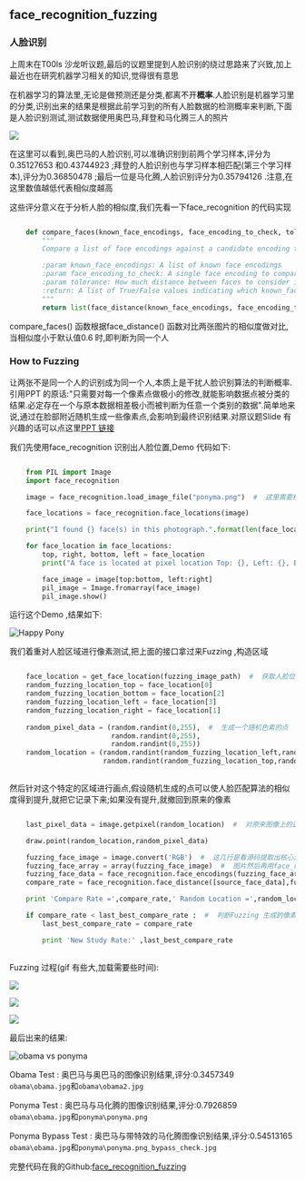 
## face_recognition_fuzzing

### 人脸识别

  上周末在T00ls 沙龙听议题,最后的议题里提到人脸识别的绕过思路来了兴致,加上最近也在研究机器学习相关的知识,觉得很有意思

  在机器学习的算法里,无论是做预测还是分类,都离不开**概率**.人脸识别是机器学习里的分类,识别出来的结果是根据此前学习到的所有人脸数据的检测概率来判断,下面是人脸识别测试,测试数据使用奥巴马,拜登和马化腾三人的照片

![](recpgnition_result.png)

  在这里可以看到,奥巴马的人脸识别,可以准确识别到前两个学习样本,评分为0.35127653 和0.43744923 ;拜登的人脸识别也与学习样本相匹配(第三个学习样本),评分为0.36850478 ;最后一位是马化腾,人脸识别评分为0.35794126 .注意,在这里数值越低代表相似度越高
  
  这些评分意义在于分析人脸的相似度,我们先看一下face_recognition 的代码实现

```python

    def compare_faces(known_face_encodings, face_encoding_to_check, tolerance=0.6):
        """
        Compare a list of face encodings against a candidate encoding to see if they match.

        :param known_face_encodings: A list of known face encodings
        :param face_encoding_to_check: A single face encoding to compare against the list
        :param tolerance: How much distance between faces to consider it a match. Lower is more strict. 0.6 is typical best performance.
        :return: A list of True/False values indicating which known_face_encodings match the face encoding to check
        """
        return list(face_distance(known_face_encodings, face_encoding_to_check) <= tolerance)

```

  compare_faces() 函数根据face_distance() 函数对比两张图片的相似度做对比,当相似度小于默认值0.6 时,即判断为同一个人


### How to Fuzzing

  让两张不是同一个人的识别成为同一个人,本质上是干扰人脸识别算法的判断概率.引用PPT 的原话:"只需要对每一个像素点做极小的修改,就能影响数据点被分类的结果.必定存在一个与原本数据相差极小而被判断为任意一个类别的数据".简单地来说,通过在脸部附近随机生成一些像素点,会影响到最终识别结果.对原议题Slide 有兴趣的话可以点这里[PPT 链接](http://mp.weixin.qq.com/s/pi9DdgxSUREQSBYS9EBwIA)
  
  我们先使用face_recognition 识别出人脸位置,Demo 代码如下:
  
```python

    from PIL import Image
    import face_recognition

    image = face_recognition.load_image_file("ponyma.png")  #  这里需要根据图片位置改一下路径

    face_locations = face_recognition.face_locations(image)

    print("I found {} face(s) in this photograph.".format(len(face_locations)))

    for face_location in face_locations:
        top, right, bottom, left = face_location
        print("A face is located at pixel location Top: {}, Left: {}, Bottom: {}, Right: {}".format(top, left, bottom, right))

        face_image = image[top:bottom, left:right]
        pil_image = Image.fromarray(face_image)
        pil_image.show()

```
  
  运行这个Demo ,结果如下:
  
  ![Happy Pony](find_face.png)
  
  我们着重对人脸区域进行像素测试,把上面的接口拿过来Fuzzing ,构造区域
  
```python

    face_location = get_face_location(fuzzing_image_path)  #  获取人脸位置
    random_fuzzing_location_top = face_location[0]
    random_fuzzing_location_bottom = face_location[2]
    random_fuzzing_location_left = face_location[3]
    random_fuzzing_location_right = face_location[1]
    
    random_pixel_data = (random.randint(0,255),  #  生成一个随机色素的点
                         random.randint(0,255),
                         random.randint(0,255))
    random_location = (random.randint(random_fuzzing_location_left,random_fuzzing_location_right),  #  生成一个随机位置
                       random.randint(random_fuzzing_location_top,random_fuzzing_location_bottom))
        
```
  
  然后针对这个特定的区域进行画点,假设随机生成的点可以使人脸匹配算法的相似度得到提升,就把它记录下来;如果没有提升,就撤回到原来的像素
  
```python

    last_pixel_data = image.getpixel(random_location)  #  对原来图像上的这个点的色素进行备份

    draw.point(random_location,random_pixel_data)

    fuzzing_face_image = image.convert('RGB')  #  这几行是看源码提取出核心逻辑写的,提高执行效率,如果不这样做的话,就需要PIL 保存fuzzing
    fuzzing_face_array = array(fuzzing_face_image)  #  图片然后再用face_recognition 库加载,效率很低
    fuzzing_face_data = face_recognition.face_encodings(fuzzing_face_array)[0]
    compare_rate = face_recognition.face_distance([source_face_data],fuzzing_face_data)  #  对比人脸识别相似度

    print 'Compare Rate =',compare_rate,' Random Location =',random_location,' Random Pixel Data =',random_pixel_data

    if compare_rate < last_best_compare_rate :  #  判断Fuzzing 生成的像素点有没有让相似度得到提升,一步一步向目标逼近
        last_best_compare_rate = compare_rate

        print 'New Study Rate:' ,last_best_compare_rate
        
```
  
  Fuzzing 过程(gif 有些大,加载需要些时间):
  
  ![](study.gif)
  
  ![](study1.gif)
  
  ![](study2.gif)
  
  最后出来的结果:
  
  ![obama vs ponyma](valid.png)

  Obama Test : 奥巴马与奥巴马的图像识别结果,评分:0.3457349  `obama\obama.jpg`和`obama\obama2.jpg`
  
  Ponyma Test : 奥巴马与马化腾的图像识别结果,评分:0.7926859  `obama\obama.jpg`和`ponyma\ponyma.png`
  
  Ponyma Bypass Test : 奥巴马与带特效的马化腾图像识别结果,评分:0.54513165  `obama\obama.jpg`和`ponyma\ponyma.png_bypass_check.jpg`
  
  完整代码在我的Github:[face_recognition_fuzzing](https://github.com/lcatro/Machine-Learning-Note/tree/master/face_recognition_fuzzing)

